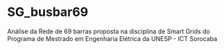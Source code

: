 # SG_busbar69
Análise da Rede de 69 barras proposta na disciplina de Smart Grids do Programa de Mestrado em Engenharia Elétrica da UNESP - ICT Sorocaba
